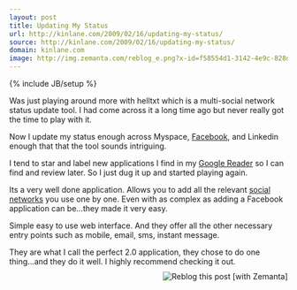 ```yaml
---
layout: post
title: Updating My Status
url: http://kinlane.com/2009/02/16/updating-my-status/
source: http://kinlane.com/2009/02/16/updating-my-status/
domain: kinlane.com
image: http://img.zemanta.com/reblog_e.png?x-id=f58554d1-3142-4e9c-828d-a290fb16848c
---
```

{% include JB/setup %}
</div>
Was just playing around more with helltxt which is a multi-social network status update tool. I had come across it a long time ago but never really got the time to play with it.<p></p>
Now I update my status enough across Myspace, <a class="zem_slink" title="Facebook" rel="homepage" href="http://facebook.com">Facebook</a>, and Linkedin enough that that the tool sounds intriguing.<p></p>
I tend to star and label new applications I find in my <a class="zem_slink" title="Google Reader" rel="homepage" href="http://www.google.com/reader">Google Reader</a> so I can find and review later. So I just dug it up and started playing again.<p></p>
Its a very well done application. Allows you to add all the relevant <a class="zem_slink" title="Social network" rel="wikipedia" href="http://en.wikipedia.org/wiki/Social_network">social networks</a> you use one by one. Even with as complex as adding a Facebook application can be...they made it very easy.<p></p>
Simple easy to use web interface. And they offer all the other necessary entry points such as mobile, email, sms, instant message.<p></p>
They are what I call the perfect 2.0 application, they chose to do one thing...and they do it well. I highly recommend checking it out.
<div class="zemanta-pixie" style="margin-top: 10px; height: 15px;"><a class="zemanta-pixie-a" title="Zemified by Zemanta" href="http://reblog.zemanta.com/zemified/f58554d1-3142-4e9c-828d-a290fb16848c/"><img class="zemanta-pixie-img" style="border: medium none ; float: right;" src="http://img.zemanta.com/reblog_e.png?x-id=f58554d1-3142-4e9c-828d-a290fb16848c" alt="Reblog this post [with Zemanta]" /></a></div>
